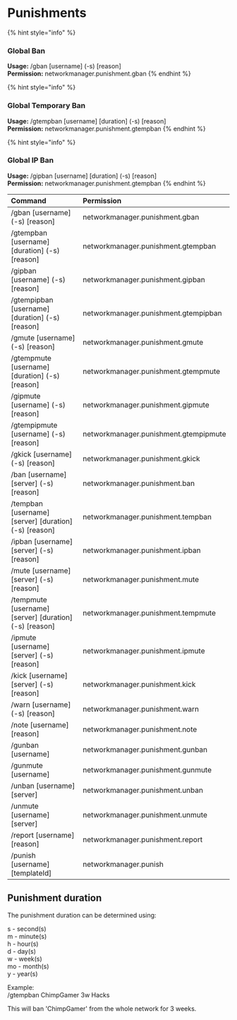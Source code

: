 # Punishments

{% hint style="info" %}
###  **Global Ban**

**Usage:** /gban \[username\] \(-s\) \[reason\]  
**Permission:** networkmanager.punishment.gban
{% endhint %}

{% hint style="info" %}
###  **Global Temporary Ban**

**Usage:** /gtempban \[username\] \[duration\] \(-s\) \[reason\]  
**Permission:** networkmanager.punishment.gtempban
{% endhint %}



{% hint style="info" %}
###  **Global IP Ban**

**Usage:** /gipban \[username\] \[duration\] \(-s\) \[reason\]  
**Permission:** networkmanager.punishment.gtempban
{% endhint %}

| Command | Permission |
| :--- | :--- |
| /gban \[username\] \(-s\) \[reason\] | networkmanager.punishment.gban |
| /gtempban \[username\] \[duration\] \(-s\) \[reason\] | networkmanager.punishment.gtempban |
| /gipban \[username\] \(-s\) \[reason\] | networkmanager.punishment.gipban |
| /gtempipban \[username\] \[duration\] \(-s\) \[reason\] | networkmanager.punishment.gtempipban |
| /gmute \[username\] \(-s\) \[reason\] | networkmanager.punishment.gmute |
| /gtempmute \[username\] \[duration\] \(-s\) \[reason\] | networkmanager.punishment.gtempmute |
| /gipmute \[username\] \(-s\) \[reason\] | networkmanager.punishment.gipmute |
| /gtempipmute \[username\] \(-s\) \[reason\] | networkmanager.punishment.gtempipmute |
| /gkick \[username\] \(-s\) \[reason\] | networkmanager.punishment.gkick |
| /ban \[username\] \[server\] \(-s\) \[reason\] | networkmanager.punishment.ban |
| /tempban \[username\] \[server\] \[duration\] \(-s\) \[reason\] | networkmanager.punishment.tempban |
| /ipban \[username\] \[server\] \(-s\) \[reason\] | networkmanager.punishment.ipban |
| /mute \[username\] \[server\] \(-s\) \[reason\] | networkmanager.punishment.mute |
| /tempmute \[username\] \[server\] \[duration\] \(-s\) \[reason\] | networkmanager.punishment.tempmute |
| /ipmute \[username\] \[server\] \(-s\) \[reason\] | networkmanager.punishment.ipmute |
| /kick \[username\] \[server\] \(-s\) \[reason\] | networkmanager.punishment.kick |
| /warn \[username\] \(-s\) \[reason\] | networkmanager.punishment.warn |
| /note \[username\] \[reason\] | networkmanager.punishment.note |
| /gunban \[username\] | networkmanager.punishment.gunban |
| /gunmute \[username\] | networkmanager.punishment.gunmute |
| /unban \[username\] \[server\] | networkmanager.punishment.unban |
| /unmute \[username\] \[server\] | networkmanager.punishment.unmute |
| /report \[username\] \[reason\] | networkmanager.punishment.report |
| /punish \[username\] \[templateId\] | networkmanager.punish |

## Punishment duration

The punishment duration can be determined using:  


s - second\(s\)  
m - minute\(s\)  
h - hour\(s\)  
d - day\(s\)  
w - week\(s\)  
mo - month\(s\)  
y - year\(s\)  
  
Example:  
/gtempban ChimpGamer 3w Hacks  
  
This will ban 'ChimpGamer' from the whole network for 3 weeks.

